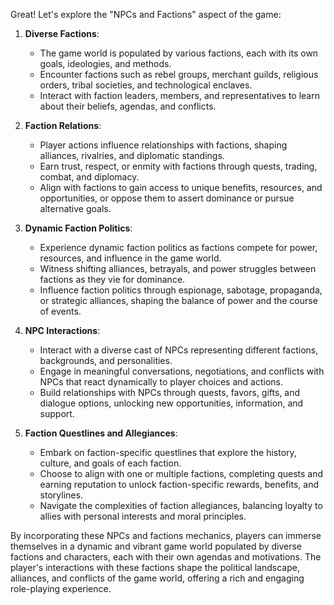 Great! Let's explore the "NPCs and Factions" aspect of the game:

1. **Diverse Factions**:
   - The game world is populated by various factions, each with its own goals, ideologies, and methods.
   - Encounter factions such as rebel groups, merchant guilds, religious orders, tribal societies, and technological enclaves.
   - Interact with faction leaders, members, and representatives to learn about their beliefs, agendas, and conflicts.

2. **Faction Relations**:
   - Player actions influence relationships with factions, shaping alliances, rivalries, and diplomatic standings.
   - Earn trust, respect, or enmity with factions through quests, trading, combat, and diplomacy.
   - Align with factions to gain access to unique benefits, resources, and opportunities, or oppose them to assert dominance or pursue alternative goals.

3. **Dynamic Faction Politics**:
   - Experience dynamic faction politics as factions compete for power, resources, and influence in the game world.
   - Witness shifting alliances, betrayals, and power struggles between factions as they vie for dominance.
   - Influence faction politics through espionage, sabotage, propaganda, or strategic alliances, shaping the balance of power and the course of events.

4. **NPC Interactions**:
   - Interact with a diverse cast of NPCs representing different factions, backgrounds, and personalities.
   - Engage in meaningful conversations, negotiations, and conflicts with NPCs that react dynamically to player choices and actions.
   - Build relationships with NPCs through quests, favors, gifts, and dialogue options, unlocking new opportunities, information, and support.

5. **Faction Questlines and Allegiances**:
   - Embark on faction-specific questlines that explore the history, culture, and goals of each faction.
   - Choose to align with one or multiple factions, completing quests and earning reputation to unlock faction-specific rewards, benefits, and storylines.
   - Navigate the complexities of faction allegiances, balancing loyalty to allies with personal interests and moral principles.

By incorporating these NPCs and factions mechanics, players can immerse themselves in a dynamic and vibrant game world populated by diverse factions and characters, each with their own agendas and motivations. The player's interactions with these factions shape the political landscape, alliances, and conflicts of the game world, offering a rich and engaging role-playing experience.